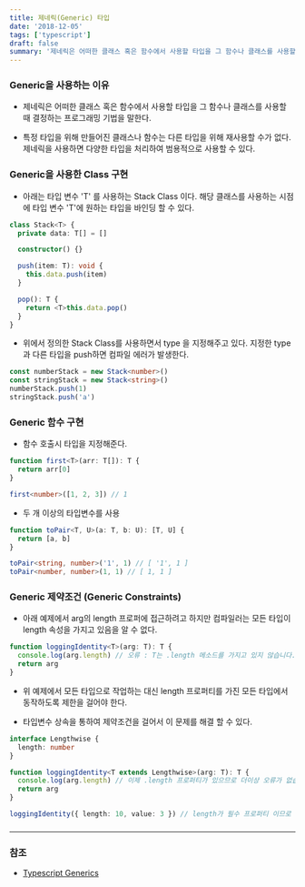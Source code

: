 ```yaml
---
title: 제네릭(Generic) 타입
date: '2018-12-05'
tags: ['typescript']
draft: false
summary: '제네릭은 어떠한 클래스 혹은 함수에서 사용할 타입을 그 함수나 클래스를 사용할 때 결정하는 프로그래밍 기법을 말한다.'
---
```


### Generic을 사용하는 이유

- 제네릭은 어떠한 클래스 혹은 함수에서 사용할 타입을 그 함수나 클래스를 사용할 때 결정하는 프로그래밍 기법을 말한다.

- 특정 타입을 위해 만들어진 클래스나 함수는 다른 타입을 위해 재사용할 수가 없다. 제네릭을 사용하면 다양한 타입을 처리하여 범용적으로 사용할 수 있다.

### Generic을 사용한 Class 구현

- 아래는 타입 변수 'T' 를 사용하는 Stack Class 이다. 해당 클래스를 사용하는 시점에 타입 변수 'T'에 원하는 타입을 바인딩 할 수 있다.

```ts
class Stack<T> {
  private data: T[] = []

  constructor() {}

  push(item: T): void {
    this.data.push(item)
  }

  pop(): T {
    return <T>this.data.pop()
  }
}
```

- 위에서 정의한 Stack Class를 사용하면서 type 을 지정해주고 있다. 지정한 type과 다른 타입을 push하면 컴파일 에러가 발생한다.

```ts
const numberStack = new Stack<number>()
const stringStack = new Stack<string>()
numberStack.push(1)
stringStack.push('a')
```

### Generic 함수 구현

- 함수 호출시 타입을 지정해준다.

```ts
function first<T>(arr: T[]): T {
  return arr[0]
}

first<number>([1, 2, 3]) // 1
```

- 두 개 이상의 타입변수를 사용

```ts
function toPair<T, U>(a: T, b: U): [T, U] {
  return [a, b]
}

toPair<string, number>('1', 1) // [ '1', 1 ]
toPair<number, number>(1, 1) // [ 1, 1 ]
```

### Generic 제약조건 (Generic Constraints)

- 아래 예제에서 arg의 length 프로퍼에 접근하려고 하지만 컴파일러는 모든 타입이 length 속성을 가지고 있음을 알 수 없다.

```ts
function loggingIdentity<T>(arg: T): T {
  console.log(arg.length) // 오류 : T는 .length 메소드를 가지고 있지 않습니다.
  return arg
}
```

- 위 예제에서 모든 타입으로 작업하는 대신 length 프로퍼티를 가진 모든 타입에서 동작하도록 제한을 걸어야 한다.

- 타입변수 상속을 통하여 제약조건을 걸어서 이 문제를 해결 할 수 있다.

```ts
interface Lengthwise {
  length: number
}

function loggingIdentity<T extends Lengthwise>(arg: T): T {
  console.log(arg.length) // 이제 .length 프로퍼티가 있으므로 더이상 오류가 없습니다.
  return arg
}

loggingIdentity({ length: 10, value: 3 }) // length가 필수 프로퍼티 이므로 같이 전달해야 한다.
```

###

---

### 참조

- [Typescript Generics](https://github.com/typescript-kr/typescript-kr.github.io/blob/master/pages/Generics.md)
